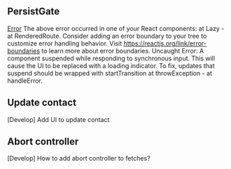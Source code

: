 ## PersistGate

[Error](https://prnt.sc/5Q643fWEfD2W) The above error occurred in one of your
React components: at Lazy - at RenderedRoute. Consider adding an error boundary
to your tree to customize error handling behavior. Visit
https://reactjs.org/link/error-boundaries to learn more about error boundaries.
Uncaught Error: A component suspended while responding to synchronous input.
This will cause the UI to be replaced with a loading indicator. To fix, updates
that suspend should be wrapped with startTransition at throwException - at
handleError.

## Update contact

[Develop] Add UI to update contact

## Abort controller

[Develop] How to add abort controller to fetches?
